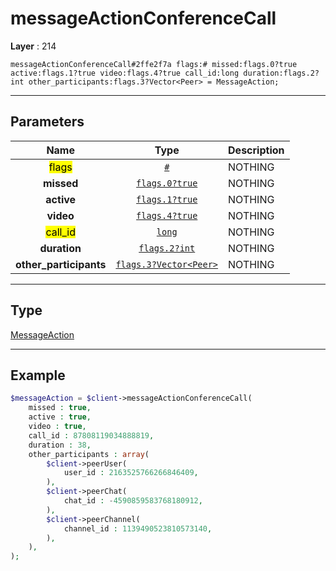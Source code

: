# messageActionConferenceCall

**Layer** : 214

```tl
messageActionConferenceCall#2ffe2f7a flags:# missed:flags.0?true active:flags.1?true video:flags.4?true call_id:long duration:flags.2?int other_participants:flags.3?Vector<Peer> = MessageAction;
```

---

## Parameters

| Name | Type | Description |
| :---: | :---: | :--- |
| <mark>flags</mark> | [`#`](type/#) | NOTHING |
| **missed** | [`flags.0?true`](type/true) | NOTHING |
| **active** | [`flags.1?true`](type/true) | NOTHING |
| **video** | [`flags.4?true`](type/true) | NOTHING |
| <mark>call_id</mark> | [`long`](type/long) | NOTHING |
| **duration** | [`flags.2?int`](type/int) | NOTHING |
| **other_participants** | [`flags.3?Vector<Peer>`](type/Peer) | NOTHING |

---

## Type

[MessageAction](type/MessageAction)

---

## Example

```php
$messageAction = $client->messageActionConferenceCall(
	missed : true,
	active : true,
	video : true,
	call_id : 87808119034888819,
	duration : 38,
	other_participants : array(
		$client->peerUser(
			user_id : 2163525766266846409,
		),
		$client->peerChat(
			chat_id : -4590859583768180912,
		),
		$client->peerChannel(
			channel_id : 1139490523810573140,
		),
	),
);
```
